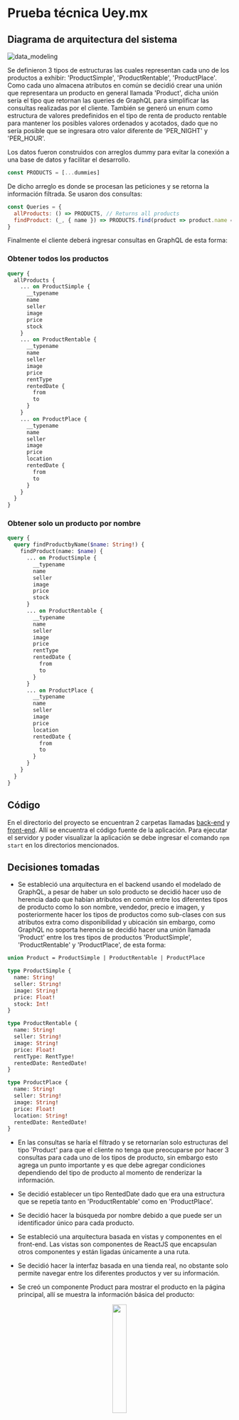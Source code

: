 # Prueba técnica Uey.mx

## Diagrama de arquitectura del sistema

![data_modeling](img/architecture.png?raw=true "Modelado de datos en GraphQL" )

Se definieron 3 tipos de estructuras las cuales representan cada uno de los productos a exhibir: 'ProductSimple', 'ProductRentable', 'ProductPlace'. Como cada uno almacena atributos en común se decidió crear una unión que representara un producto en general llamada 'Product', dicha unión sería el tipo que retornan las queries de GraphQL para simplificar las consultas realizadas por el cliente. También se generó un enum como estructura de valores predefinidos en el tipo de renta de producto rentable para mantener los posibles valores ordenados y acotados, dado que no sería posible que se ingresara otro valor diferente de 'PER_NIGHT' y 'PER_HOUR'.

Los datos fueron construidos con arreglos dummy para evitar la conexión a una base de datos y facilitar el desarrollo.

```javascript
const PRODUCTS = [...dummies]
```

De dicho arreglo es donde se procesan las peticiones y se retorna la información filtrada. Se usaron dos consultas:

```javascript
const Queries = {
  allProducts: () => PRODUCTS, // Returns all products
  findProduct: (_, { name }) => PRODUCTS.find(product => product.name === name) // Returns the found product
}
```

Finalmente el cliente deberá ingresar consultas en GraphQL de esta forma:

### Obtener todos los productos

```graphql
query {
  allProducts {
    ... on ProductSimple {
      __typename
      name
      seller
      image
      price
      stock
    }
    ... on ProductRentable {
      __typename
      name
      seller
      image
      price
      rentType
      rentedDate {
        from
        to
      }
    }
    ... on ProductPlace {
      __typename
      name
      seller
      image
      price
      location
      rentedDate {
        from
        to
      }
    }
  }
}
```

### Obtener solo un producto por nombre

```graphql
query {
  query findProductbyName($name: String!) {
    findProduct(name: $name) {
      ... on ProductSimple {
        __typename
        name
        seller
        image
        price
        stock
      }
      ... on ProductRentable {
        __typename
        name
        seller
        image
        price
        rentType
        rentedDate {
          from
          to
        }
      }
      ... on ProductPlace {
        __typename
        name
        seller
        image
        price
        location
        rentedDate {
          from
          to
        }
      }
    }
  }
}
```

## Código

En el directorio del proyecto se encuentran 2 carpetas llamadas [back-end](https://github.com/JCiroLo/uey-technical-test/tree/main/backend) y [front-end](https://github.com/JCiroLo/uey-technical-test/tree/main/frontend). Allí se encuentra el código fuente de la aplicación. Para ejecutar el servidor y poder visualizar la aplicación se debe ingresar el comando `npm start` en los directorios mencionados.


## Decisiones tomadas

- Se estableció una arquitectura en el backend usando el modelado de GraphQL, a pesar de haber un solo producto se decidió hacer uso de herencia dado que habían atributos en común entre los diferentes tipos de producto como lo son nombre, vendedor, precio e imagen, y posteriormente hacer los tipos de productos como sub-clases con sus atributos extra como disponibilidad y ubicación sin embargo, como GraphQL no soporta herencia se decidió hacer una unión llamada 'Product' entre los tres tipos de productos 'ProductSimple', 'ProductRentable' y 'ProductPlace', de esta forma:

```graphql
union Product = ProductSimple | ProductRentable | ProductPlace

type ProductSimple {
  name: String!
  seller: String!
  image: String!
  price: Float!
  stock: Int!
}

type ProductRentable {
  name: String!
  seller: String!
  image: String!
  price: Float!
  rentType: RentType!
  rentedDate: RentedDate!
}

type ProductPlace {
  name: String!
  seller: String!
  image: String!
  price: Float!
  location: String!
  rentedDate: RentedDate!
}
```

- En las consultas se haría el filtrado y se retornarían solo estructuras del tipo 'Product' para que el cliente no tenga que preocuparse por hacer 3 consultas para cada uno de los tipos de producto, sin embargo esto agrega un punto importante y es que debe agregar condiciones dependiendo del tipo de producto al momento de renderizar la información.

- Se decidió establecer un tipo RentedDate dado que era una estructura que se repetía tanto en 'ProductRentable' como en 'ProductPlace'.

- Se decidió hacer la búsqueda por nombre debido a que puede ser un identificador único para cada producto.

- Se estableció una arquitectura basada en vistas y componentes en el front-end. Las vistas son componentes de ReactJS que encapsulan otros componentes y están ligadas únicamente a una ruta.

- Se decidió hacer la interfaz basada en una tienda real, no obstante solo permite navegar entre los diferentes productos y ver su información.

- Se creó un componente Product para mostrar el producto en la página principal, allí se muestra la información básica del producto:

<p align="center">
  <img src="img/product-sample.png" width="25%" />
</p>


No obstante también se creó una vista llamada también Product la cual muestra la información específica del producto dependiendo del tipo de producto que se visualice.

<img src="img/product-sample-2.png"/>

- Se decidió crear un archivo específico para las consultas GraphQL para mantener orden y acceder a ellas cuando se necesiten.

- Se decidió usar el pre-procesador SASS para facilitar la escritura y lectura de código CSS.
